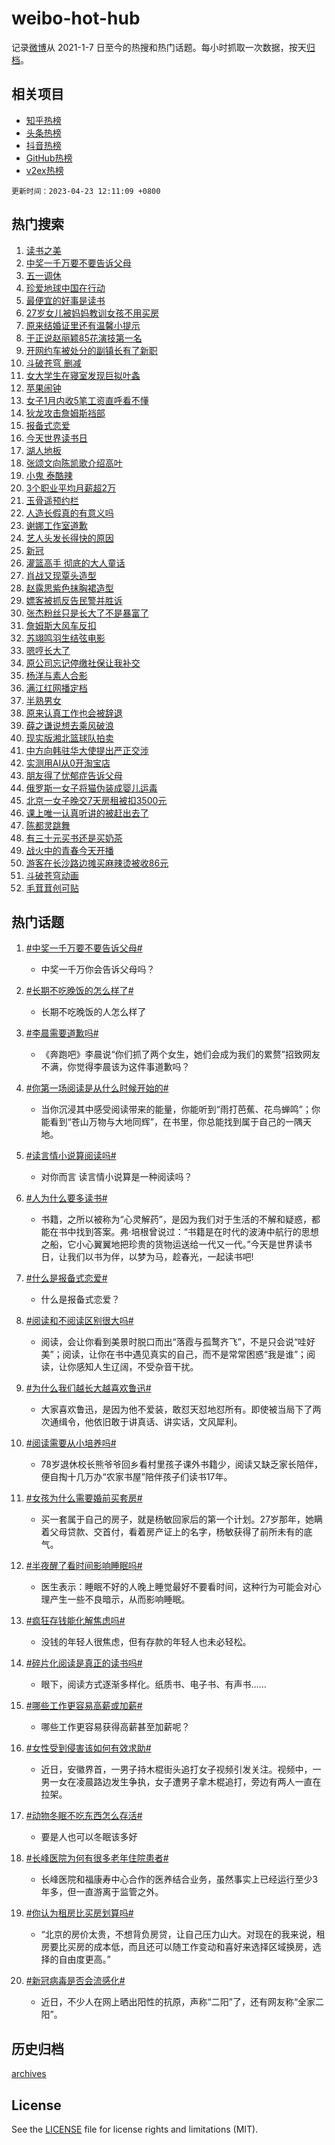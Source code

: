 # weibo-hot-hub

记录[微博](https://www.weibo.com)从 2021-1-7 日至今的热搜和热门话题。每小时抓取一次数据，按天[归档](archives)。

## 相关项目

- [知乎热榜](https://github.com/lonnyzhang423/zhihu-hot-hub)
- [头条热榜](https://github.com/lonnyzhang423/toutiao-hot-hub)
- [抖音热榜](https://github.com/lonnyzhang423/douyin-hot-hub)
- [GitHub热榜](https://github.com/lonnyzhang423/github-hot-hub)
- [v2ex热榜](https://github.com/lonnyzhang423/v2ex-hot-hub)


`更新时间：2023-04-23 12:11:09 +0800`

## 热门搜索

1. [读书之美](https://m.weibo.cn/search?containerid=100103type%3D1%26t%3D10%26q%3D%23%E8%AF%BB%E4%B9%A6%E4%B9%8B%E7%BE%8E%23&stream_entry_id=51&isnewpage=1&extparam=seat%3D1%26filter_type%3Drealtimehot%26c_type%3D51%26cate%3D10103%26dgr%3D0%26pos%3D0%26stream_entry_id%3D51%26display_time%3D1682223067%26pre_seqid%3D1682223067927027377188&luicode=10000011&lfid=106003type%253D25%2526t%253D3%2526disable_hot%253D1%2526filter_type%253Drealtimehot)
1. [中奖一千万要不要告诉父母](https://m.weibo.cn/search?containerid=100103type%3D1%26t%3D10%26q%3D%23%E4%B8%AD%E5%A5%96%E4%B8%80%E5%8D%83%E4%B8%87%E8%A6%81%E4%B8%8D%E8%A6%81%E5%91%8A%E8%AF%89%E7%88%B6%E6%AF%8D%23&stream_entry_id=31&isnewpage=1&extparam=seat%3D1%26realpos%3D1%26c_type%3D31%26flag%3D2%26cate%3D5001%26pos%3D0%26lcate%3D5001%26filter_type%3Drealtimehot%26stream_entry_id%3D31%26q%3D%2523%25E4%25B8%25AD%25E5%25A5%2596%25E4%25B8%2580%25E5%258D%2583%25E4%25B8%2587%25E8%25A6%2581%25E4%25B8%258D%25E8%25A6%2581%25E5%2591%258A%25E8%25AF%2589%25E7%2588%25B6%25E6%25AF%258D%2523%26dgr%3D0%26band_rank%3D1%26display_time%3D1682223067%26pre_seqid%3D1682223067927027377188&luicode=10000011&lfid=106003type%253D25%2526t%253D3%2526disable_hot%253D1%2526filter_type%253Drealtimehot)
1. [五一调休](https://m.weibo.cn/search?containerid=100103type%3D1%26t%3D10%26q%3D%E4%BA%94%E4%B8%80%E8%B0%83%E4%BC%91&stream_entry_id=31&isnewpage=1&extparam=seat%3D1%26realpos%3D2%26c_type%3D31%26flag%3D16%26cate%3D5001%26pos%3D1%26lcate%3D5001%26filter_type%3Drealtimehot%26stream_entry_id%3D31%26q%3D%25E4%25BA%2594%25E4%25B8%2580%25E8%25B0%2583%25E4%25BC%2591%26dgr%3D0%26band_rank%3D2%26display_time%3D1682223067%26pre_seqid%3D1682223067927027377188&luicode=10000011&lfid=106003type%253D25%2526t%253D3%2526disable_hot%253D1%2526filter_type%253Drealtimehot)
1. [珍爱地球中国在行动](https://m.weibo.cn/search?containerid=100103type%3D1%26t%3D10%26q%3D%23%E7%8F%8D%E7%88%B1%E5%9C%B0%E7%90%83%E4%B8%AD%E5%9B%BD%E5%9C%A8%E8%A1%8C%E5%8A%A8%23&stream_entry_id=31&isnewpage=1&extparam=seat%3D1%26realpos%3D3%26c_type%3D31%26flag%3D0%26cate%3D5001%26pos%3D2%26lcate%3D5001%26filter_type%3Drealtimehot%26stream_entry_id%3D31%26q%3D%2523%25E7%258F%258D%25E7%2588%25B1%25E5%259C%25B0%25E7%2590%2583%25E4%25B8%25AD%25E5%259B%25BD%25E5%259C%25A8%25E8%25A1%258C%25E5%258A%25A8%2523%26dgr%3D0%26band_rank%3D3%26display_time%3D1682223067%26pre_seqid%3D1682223067927027377188&luicode=10000011&lfid=106003type%253D25%2526t%253D3%2526disable_hot%253D1%2526filter_type%253Drealtimehot)
1. [最便宜的好事是读书](https://m.weibo.cn/search?containerid=100103type%3D1%26t%3D10%26q%3D%23%E6%9C%80%E4%BE%BF%E5%AE%9C%E7%9A%84%E5%A5%BD%E4%BA%8B%E6%98%AF%E8%AF%BB%E4%B9%A6%23&stream_entry_id=31&isnewpage=1&extparam=seat%3D1%26c_type%3D31%26cate%3D5001%26pos%3D3%26lcate%3D5001%26filter_type%3Drealtimehot%26stream_entry_id%3D31%26topic_ad%3D1%26adid%3D187216%26q%3D%2523%25E6%259C%2580%25E4%25BE%25BF%25E5%25AE%259C%25E7%259A%2584%25E5%25A5%25BD%25E4%25BA%258B%25E6%2598%25AF%25E8%25AF%25BB%25E4%25B9%25A6%2523%26dgr%3D0%26band_rank%3D4%26display_time%3D1682223067%26pre_seqid%3D1682223067927027377188&luicode=10000011&lfid=106003type%253D25%2526t%253D3%2526disable_hot%253D1%2526filter_type%253Drealtimehot)
1. [27岁女儿被妈妈教训女孩不用买房](https://m.weibo.cn/search?containerid=100103type%3D1%26t%3D10%26q%3D%2327%E5%B2%81%E5%A5%B3%E5%84%BF%E8%A2%AB%E5%A6%88%E5%A6%88%E6%95%99%E8%AE%AD%E5%A5%B3%E5%AD%A9%E4%B8%8D%E7%94%A8%E4%B9%B0%E6%88%BF%23&stream_entry_id=31&isnewpage=1&extparam=seat%3D1%26realpos%3D4%26c_type%3D31%26flag%3D1%26cate%3D5001%26pos%3D4%26lcate%3D5001%26filter_type%3Drealtimehot%26stream_entry_id%3D31%26q%3D%252327%25E5%25B2%2581%25E5%25A5%25B3%25E5%2584%25BF%25E8%25A2%25AB%25E5%25A6%2588%25E5%25A6%2588%25E6%2595%2599%25E8%25AE%25AD%25E5%25A5%25B3%25E5%25AD%25A9%25E4%25B8%258D%25E7%2594%25A8%25E4%25B9%25B0%25E6%2588%25BF%2523%26dgr%3D0%26band_rank%3D4%26display_time%3D1682223067%26pre_seqid%3D1682223067927027377188&luicode=10000011&lfid=106003type%253D25%2526t%253D3%2526disable_hot%253D1%2526filter_type%253Drealtimehot)
1. [原来结婚证里还有温馨小提示](https://m.weibo.cn/search?containerid=100103type%3D1%26t%3D10%26q%3D%23%E5%8E%9F%E6%9D%A5%E7%BB%93%E5%A9%9A%E8%AF%81%E9%87%8C%E8%BF%98%E6%9C%89%E6%B8%A9%E9%A6%A8%E5%B0%8F%E6%8F%90%E7%A4%BA%23&stream_entry_id=31&isnewpage=1&extparam=seat%3D1%26realpos%3D5%26c_type%3D31%26flag%3D0%26cate%3D5001%26pos%3D5%26lcate%3D5001%26filter_type%3Drealtimehot%26stream_entry_id%3D31%26q%3D%2523%25E5%258E%259F%25E6%259D%25A5%25E7%25BB%2593%25E5%25A9%259A%25E8%25AF%2581%25E9%2587%258C%25E8%25BF%2598%25E6%259C%2589%25E6%25B8%25A9%25E9%25A6%25A8%25E5%25B0%258F%25E6%258F%2590%25E7%25A4%25BA%2523%26dgr%3D0%26band_rank%3D5%26display_time%3D1682223067%26pre_seqid%3D1682223067927027377188&luicode=10000011&lfid=106003type%253D25%2526t%253D3%2526disable_hot%253D1%2526filter_type%253Drealtimehot)
1. [于正说赵丽颖85花演技第一名](https://m.weibo.cn/search?containerid=100103type%3D1%26t%3D10%26q%3D%23%E4%BA%8E%E6%AD%A3%E8%AF%B4%E8%B5%B5%E4%B8%BD%E9%A2%9685%E8%8A%B1%E6%BC%94%E6%8A%80%E7%AC%AC%E4%B8%80%E5%90%8D%23&stream_entry_id=31&isnewpage=1&extparam=seat%3D1%26realpos%3D6%26c_type%3D31%26flag%3D1%26cate%3D5001%26pos%3D6%26lcate%3D5001%26filter_type%3Drealtimehot%26stream_entry_id%3D31%26q%3D%2523%25E4%25BA%258E%25E6%25AD%25A3%25E8%25AF%25B4%25E8%25B5%25B5%25E4%25B8%25BD%25E9%25A2%259685%25E8%258A%25B1%25E6%25BC%2594%25E6%258A%2580%25E7%25AC%25AC%25E4%25B8%2580%25E5%2590%258D%2523%26dgr%3D0%26band_rank%3D6%26display_time%3D1682223067%26pre_seqid%3D1682223067927027377188&luicode=10000011&lfid=106003type%253D25%2526t%253D3%2526disable_hot%253D1%2526filter_type%253Drealtimehot)
1. [开网约车被处分的副镇长有了新职](https://m.weibo.cn/search?containerid=100103type%3D1%26t%3D10%26q%3D%23%E5%BC%80%E7%BD%91%E7%BA%A6%E8%BD%A6%E8%A2%AB%E5%A4%84%E5%88%86%E7%9A%84%E5%89%AF%E9%95%87%E9%95%BF%E6%9C%89%E4%BA%86%E6%96%B0%E8%81%8C%23&stream_entry_id=31&isnewpage=1&extparam=seat%3D1%26realpos%3D7%26c_type%3D31%26flag%3D0%26cate%3D5001%26pos%3D7%26lcate%3D5001%26filter_type%3Drealtimehot%26stream_entry_id%3D31%26q%3D%2523%25E5%25BC%2580%25E7%25BD%2591%25E7%25BA%25A6%25E8%25BD%25A6%25E8%25A2%25AB%25E5%25A4%2584%25E5%2588%2586%25E7%259A%2584%25E5%2589%25AF%25E9%2595%2587%25E9%2595%25BF%25E6%259C%2589%25E4%25BA%2586%25E6%2596%25B0%25E8%2581%258C%2523%26dgr%3D0%26band_rank%3D7%26display_time%3D1682223067%26pre_seqid%3D1682223067927027377188&luicode=10000011&lfid=106003type%253D25%2526t%253D3%2526disable_hot%253D1%2526filter_type%253Drealtimehot)
1. [斗破苍穹 删减](https://m.weibo.cn/search?containerid=100103type%3D1%26t%3D10%26q%3D%E6%96%97%E7%A0%B4%E8%8B%8D%E7%A9%B9+%E5%88%A0%E5%87%8F&stream_entry_id=31&isnewpage=1&extparam=seat%3D1%26realpos%3D8%26c_type%3D31%26flag%3D0%26cate%3D5001%26pos%3D8%26lcate%3D5001%26filter_type%3Drealtimehot%26stream_entry_id%3D31%26q%3D%25E6%2596%2597%25E7%25A0%25B4%25E8%258B%258D%25E7%25A9%25B9%2520%25E5%2588%25A0%25E5%2587%258F%26dgr%3D0%26band_rank%3D8%26display_time%3D1682223067%26pre_seqid%3D1682223067927027377188&luicode=10000011&lfid=106003type%253D25%2526t%253D3%2526disable_hot%253D1%2526filter_type%253Drealtimehot)
1. [女大学生在寝室发现巨拟叶螽](https://m.weibo.cn/search?containerid=100103type%3D1%26t%3D10%26q%3D%23%E5%A5%B3%E5%A4%A7%E5%AD%A6%E7%94%9F%E5%9C%A8%E5%AF%9D%E5%AE%A4%E5%8F%91%E7%8E%B0%E5%B7%A8%E6%8B%9F%E5%8F%B6%E8%9E%BD%23&stream_entry_id=31&isnewpage=1&extparam=seat%3D1%26realpos%3D9%26c_type%3D31%26flag%3D16%26cate%3D5001%26pos%3D9%26lcate%3D5001%26filter_type%3Drealtimehot%26stream_entry_id%3D31%26q%3D%2523%25E5%25A5%25B3%25E5%25A4%25A7%25E5%25AD%25A6%25E7%2594%259F%25E5%259C%25A8%25E5%25AF%259D%25E5%25AE%25A4%25E5%258F%2591%25E7%258E%25B0%25E5%25B7%25A8%25E6%258B%259F%25E5%258F%25B6%25E8%259E%25BD%2523%26dgr%3D0%26band_rank%3D9%26display_time%3D1682223067%26pre_seqid%3D1682223067927027377188&luicode=10000011&lfid=106003type%253D25%2526t%253D3%2526disable_hot%253D1%2526filter_type%253Drealtimehot)
1. [苹果闹钟](https://m.weibo.cn/search?containerid=100103type%3D1%26t%3D10%26q%3D%E8%8B%B9%E6%9E%9C%E9%97%B9%E9%92%9F&stream_entry_id=31&isnewpage=1&extparam=seat%3D1%26realpos%3D10%26c_type%3D31%26flag%3D1%26cate%3D5001%26pos%3D10%26lcate%3D5001%26filter_type%3Drealtimehot%26stream_entry_id%3D31%26q%3D%25E8%258B%25B9%25E6%259E%259C%25E9%2597%25B9%25E9%2592%259F%26dgr%3D0%26band_rank%3D10%26display_time%3D1682223067%26pre_seqid%3D1682223067927027377188&luicode=10000011&lfid=106003type%253D25%2526t%253D3%2526disable_hot%253D1%2526filter_type%253Drealtimehot)
1. [女子1月内收5笔工资直呼看不懂](https://m.weibo.cn/search?containerid=100103type%3D1%26t%3D10%26q%3D%23%E5%A5%B3%E5%AD%901%E6%9C%88%E5%86%85%E6%94%B65%E7%AC%94%E5%B7%A5%E8%B5%84%E7%9B%B4%E5%91%BC%E7%9C%8B%E4%B8%8D%E6%87%82%23&stream_entry_id=31&isnewpage=1&extparam=seat%3D1%26realpos%3D11%26c_type%3D31%26flag%3D1%26cate%3D5001%26pos%3D11%26lcate%3D5001%26filter_type%3Drealtimehot%26stream_entry_id%3D31%26q%3D%2523%25E5%25A5%25B3%25E5%25AD%25901%25E6%259C%2588%25E5%2586%2585%25E6%2594%25B65%25E7%25AC%2594%25E5%25B7%25A5%25E8%25B5%2584%25E7%259B%25B4%25E5%2591%25BC%25E7%259C%258B%25E4%25B8%258D%25E6%2587%2582%2523%26dgr%3D0%26band_rank%3D11%26display_time%3D1682223067%26pre_seqid%3D1682223067927027377188&luicode=10000011&lfid=106003type%253D25%2526t%253D3%2526disable_hot%253D1%2526filter_type%253Drealtimehot)
1. [狄龙攻击詹姆斯裆部](https://m.weibo.cn/search?containerid=100103type%3D1%26t%3D10%26q%3D%23%E7%8B%84%E9%BE%99%E6%94%BB%E5%87%BB%E8%A9%B9%E5%A7%86%E6%96%AF%E8%A3%86%E9%83%A8%23&stream_entry_id=31&isnewpage=1&extparam=seat%3D1%26realpos%3D12%26c_type%3D31%26flag%3D1%26cate%3D5001%26pos%3D12%26lcate%3D5001%26filter_type%3Drealtimehot%26stream_entry_id%3D31%26q%3D%2523%25E7%258B%2584%25E9%25BE%2599%25E6%2594%25BB%25E5%2587%25BB%25E8%25A9%25B9%25E5%25A7%2586%25E6%2596%25AF%25E8%25A3%2586%25E9%2583%25A8%2523%26dgr%3D0%26band_rank%3D12%26display_time%3D1682223067%26pre_seqid%3D1682223067927027377188&luicode=10000011&lfid=106003type%253D25%2526t%253D3%2526disable_hot%253D1%2526filter_type%253Drealtimehot)
1. [报备式恋爱](https://m.weibo.cn/search?containerid=100103type%3D1%26t%3D10%26q%3D%E6%8A%A5%E5%A4%87%E5%BC%8F%E6%81%8B%E7%88%B1&stream_entry_id=31&isnewpage=1&extparam=seat%3D1%26realpos%3D13%26c_type%3D31%26flag%3D1%26cate%3D5001%26pos%3D13%26lcate%3D5001%26filter_type%3Drealtimehot%26stream_entry_id%3D31%26q%3D%25E6%258A%25A5%25E5%25A4%2587%25E5%25BC%258F%25E6%2581%258B%25E7%2588%25B1%26dgr%3D0%26band_rank%3D13%26display_time%3D1682223067%26pre_seqid%3D1682223067927027377188&luicode=10000011&lfid=106003type%253D25%2526t%253D3%2526disable_hot%253D1%2526filter_type%253Drealtimehot)
1. [今天世界读书日](https://m.weibo.cn/search?containerid=100103type%3D1%26t%3D10%26q%3D%23%E4%BB%8A%E5%A4%A9%E4%B8%96%E7%95%8C%E8%AF%BB%E4%B9%A6%E6%97%A5%23&stream_entry_id=31&isnewpage=1&extparam=seat%3D1%26realpos%3D14%26c_type%3D31%26flag%3D1%26cate%3D5001%26pos%3D14%26lcate%3D5001%26filter_type%3Drealtimehot%26stream_entry_id%3D31%26q%3D%2523%25E4%25BB%258A%25E5%25A4%25A9%25E4%25B8%2596%25E7%2595%258C%25E8%25AF%25BB%25E4%25B9%25A6%25E6%2597%25A5%2523%26dgr%3D0%26band_rank%3D14%26display_time%3D1682223067%26pre_seqid%3D1682223067927027377188&luicode=10000011&lfid=106003type%253D25%2526t%253D3%2526disable_hot%253D1%2526filter_type%253Drealtimehot)
1. [湖人地板](https://m.weibo.cn/search?containerid=100103type%3D1%26t%3D10%26q%3D%E6%B9%96%E4%BA%BA%E5%9C%B0%E6%9D%BF&stream_entry_id=31&isnewpage=1&extparam=seat%3D1%26realpos%3D15%26c_type%3D31%26flag%3D0%26cate%3D5001%26pos%3D15%26lcate%3D5001%26filter_type%3Drealtimehot%26stream_entry_id%3D31%26q%3D%25E6%25B9%2596%25E4%25BA%25BA%25E5%259C%25B0%25E6%259D%25BF%26dgr%3D0%26band_rank%3D15%26display_time%3D1682223067%26pre_seqid%3D1682223067927027377188&luicode=10000011&lfid=106003type%253D25%2526t%253D3%2526disable_hot%253D1%2526filter_type%253Drealtimehot)
1. [张颂文向陈凯歌介绍高叶](https://m.weibo.cn/search?containerid=100103type%3D1%26t%3D10%26q%3D%23%E5%BC%A0%E9%A2%82%E6%96%87%E5%90%91%E9%99%88%E5%87%AF%E6%AD%8C%E4%BB%8B%E7%BB%8D%E9%AB%98%E5%8F%B6%23&stream_entry_id=31&isnewpage=1&extparam=seat%3D1%26realpos%3D16%26c_type%3D31%26flag%3D0%26cate%3D5001%26pos%3D16%26lcate%3D5001%26filter_type%3Drealtimehot%26stream_entry_id%3D31%26q%3D%2523%25E5%25BC%25A0%25E9%25A2%2582%25E6%2596%2587%25E5%2590%2591%25E9%2599%2588%25E5%2587%25AF%25E6%25AD%258C%25E4%25BB%258B%25E7%25BB%258D%25E9%25AB%2598%25E5%258F%25B6%2523%26dgr%3D0%26band_rank%3D16%26display_time%3D1682223067%26pre_seqid%3D1682223067927027377188&luicode=10000011&lfid=106003type%253D25%2526t%253D3%2526disable_hot%253D1%2526filter_type%253Drealtimehot)
1. [小鬼 泰酷辣](https://m.weibo.cn/search?containerid=100103type%3D1%26t%3D10%26q%3D%E5%B0%8F%E9%AC%BC+%E6%B3%B0%E9%85%B7%E8%BE%A3&stream_entry_id=31&isnewpage=1&extparam=seat%3D1%26realpos%3D17%26c_type%3D31%26flag%3D0%26cate%3D5001%26pos%3D17%26lcate%3D5001%26filter_type%3Drealtimehot%26stream_entry_id%3D31%26q%3D%25E5%25B0%258F%25E9%25AC%25BC%2520%25E6%25B3%25B0%25E9%2585%25B7%25E8%25BE%25A3%26dgr%3D0%26band_rank%3D17%26display_time%3D1682223067%26pre_seqid%3D1682223067927027377188&luicode=10000011&lfid=106003type%253D25%2526t%253D3%2526disable_hot%253D1%2526filter_type%253Drealtimehot)
1. [3个职业平均月薪超2万](https://m.weibo.cn/search?containerid=100103type%3D1%26t%3D10%26q%3D%233%E4%B8%AA%E8%81%8C%E4%B8%9A%E5%B9%B3%E5%9D%87%E6%9C%88%E8%96%AA%E8%B6%852%E4%B8%87%23&stream_entry_id=31&isnewpage=1&extparam=seat%3D1%26realpos%3D18%26c_type%3D31%26flag%3D0%26cate%3D5001%26pos%3D18%26lcate%3D5001%26filter_type%3Drealtimehot%26stream_entry_id%3D31%26q%3D%25233%25E4%25B8%25AA%25E8%2581%258C%25E4%25B8%259A%25E5%25B9%25B3%25E5%259D%2587%25E6%259C%2588%25E8%2596%25AA%25E8%25B6%25852%25E4%25B8%2587%2523%26dgr%3D0%26band_rank%3D18%26display_time%3D1682223067%26pre_seqid%3D1682223067927027377188&luicode=10000011&lfid=106003type%253D25%2526t%253D3%2526disable_hot%253D1%2526filter_type%253Drealtimehot)
1. [玉骨遥预约栏](https://m.weibo.cn/search?containerid=100103type%3D1%26t%3D10%26q%3D%23%E7%8E%89%E9%AA%A8%E9%81%A5%E9%A2%84%E7%BA%A6%E6%A0%8F%23&stream_entry_id=31&isnewpage=1&extparam=seat%3D1%26realpos%3D19%26c_type%3D31%26flag%3D0%26cate%3D5001%26pos%3D19%26lcate%3D5001%26filter_type%3Drealtimehot%26stream_entry_id%3D31%26q%3D%2523%25E7%258E%2589%25E9%25AA%25A8%25E9%2581%25A5%25E9%25A2%2584%25E7%25BA%25A6%25E6%25A0%258F%2523%26dgr%3D0%26band_rank%3D19%26display_time%3D1682223067%26pre_seqid%3D1682223067927027377188&luicode=10000011&lfid=106003type%253D25%2526t%253D3%2526disable_hot%253D1%2526filter_type%253Drealtimehot)
1. [人造长假真的有意义吗](https://m.weibo.cn/search?containerid=100103type%3D1%26t%3D10%26q%3D%23%E4%BA%BA%E9%80%A0%E9%95%BF%E5%81%87%E7%9C%9F%E7%9A%84%E6%9C%89%E6%84%8F%E4%B9%89%E5%90%97%23&stream_entry_id=31&isnewpage=1&extparam=seat%3D1%26realpos%3D20%26c_type%3D31%26flag%3D0%26cate%3D5001%26pos%3D20%26lcate%3D5001%26filter_type%3Drealtimehot%26stream_entry_id%3D31%26q%3D%2523%25E4%25BA%25BA%25E9%2580%25A0%25E9%2595%25BF%25E5%2581%2587%25E7%259C%259F%25E7%259A%2584%25E6%259C%2589%25E6%2584%258F%25E4%25B9%2589%25E5%2590%2597%2523%26dgr%3D0%26band_rank%3D20%26display_time%3D1682223067%26pre_seqid%3D1682223067927027377188&luicode=10000011&lfid=106003type%253D25%2526t%253D3%2526disable_hot%253D1%2526filter_type%253Drealtimehot)
1. [谢娜工作室道歉](https://m.weibo.cn/search?containerid=100103type%3D1%26t%3D10%26q%3D%23%E8%B0%A2%E5%A8%9C%E5%B7%A5%E4%BD%9C%E5%AE%A4%E9%81%93%E6%AD%89%23&stream_entry_id=31&isnewpage=1&extparam=seat%3D1%26realpos%3D21%26c_type%3D31%26flag%3D2%26cate%3D5001%26pos%3D21%26lcate%3D5001%26filter_type%3Drealtimehot%26stream_entry_id%3D31%26q%3D%2523%25E8%25B0%25A2%25E5%25A8%259C%25E5%25B7%25A5%25E4%25BD%259C%25E5%25AE%25A4%25E9%2581%2593%25E6%25AD%2589%2523%26dgr%3D0%26band_rank%3D21%26display_time%3D1682223067%26pre_seqid%3D1682223067927027377188&luicode=10000011&lfid=106003type%253D25%2526t%253D3%2526disable_hot%253D1%2526filter_type%253Drealtimehot)
1. [艺人头发长得快的原因](https://m.weibo.cn/search?containerid=100103type%3D1%26t%3D10%26q%3D%23%E8%89%BA%E4%BA%BA%E5%A4%B4%E5%8F%91%E9%95%BF%E5%BE%97%E5%BF%AB%E7%9A%84%E5%8E%9F%E5%9B%A0%23&stream_entry_id=31&isnewpage=1&extparam=seat%3D1%26realpos%3D22%26c_type%3D31%26flag%3D0%26cate%3D5001%26pos%3D22%26lcate%3D5001%26filter_type%3Drealtimehot%26stream_entry_id%3D31%26q%3D%2523%25E8%2589%25BA%25E4%25BA%25BA%25E5%25A4%25B4%25E5%258F%2591%25E9%2595%25BF%25E5%25BE%2597%25E5%25BF%25AB%25E7%259A%2584%25E5%258E%259F%25E5%259B%25A0%2523%26dgr%3D0%26band_rank%3D22%26display_time%3D1682223067%26pre_seqid%3D1682223067927027377188&luicode=10000011&lfid=106003type%253D25%2526t%253D3%2526disable_hot%253D1%2526filter_type%253Drealtimehot)
1. [新冠](https://m.weibo.cn/search?containerid=100103type%3D1%26t%3D10%26q%3D%E6%96%B0%E5%86%A0&stream_entry_id=31&isnewpage=1&extparam=seat%3D1%26realpos%3D23%26c_type%3D31%26flag%3D0%26cate%3D5001%26pos%3D23%26lcate%3D5001%26filter_type%3Drealtimehot%26stream_entry_id%3D31%26q%3D%25E6%2596%25B0%25E5%2586%25A0%26dgr%3D0%26band_rank%3D23%26display_time%3D1682223067%26pre_seqid%3D1682223067927027377188&luicode=10000011&lfid=106003type%253D25%2526t%253D3%2526disable_hot%253D1%2526filter_type%253Drealtimehot)
1. [灌篮高手 彻底的大人童话](https://m.weibo.cn/search?containerid=100103type%3D1%26t%3D10%26q%3D%E7%81%8C%E7%AF%AE%E9%AB%98%E6%89%8B+%E5%BD%BB%E5%BA%95%E7%9A%84%E5%A4%A7%E4%BA%BA%E7%AB%A5%E8%AF%9D&stream_entry_id=31&isnewpage=1&extparam=seat%3D1%26realpos%3D24%26c_type%3D31%26flag%3D0%26cate%3D5001%26pos%3D24%26lcate%3D5001%26filter_type%3Drealtimehot%26stream_entry_id%3D31%26q%3D%25E7%2581%258C%25E7%25AF%25AE%25E9%25AB%2598%25E6%2589%258B%2520%25E5%25BD%25BB%25E5%25BA%2595%25E7%259A%2584%25E5%25A4%25A7%25E4%25BA%25BA%25E7%25AB%25A5%25E8%25AF%259D%26dgr%3D0%26band_rank%3D24%26display_time%3D1682223067%26pre_seqid%3D1682223067927027377188&luicode=10000011&lfid=106003type%253D25%2526t%253D3%2526disable_hot%253D1%2526filter_type%253Drealtimehot)
1. [肖战又现覃头造型](https://m.weibo.cn/search?containerid=100103type%3D1%26t%3D10%26q%3D%23%E8%82%96%E6%88%98%E5%8F%88%E7%8E%B0%E8%A6%83%E5%A4%B4%E9%80%A0%E5%9E%8B%23&stream_entry_id=31&isnewpage=1&extparam=seat%3D1%26realpos%3D25%26c_type%3D31%26flag%3D0%26cate%3D5001%26pos%3D25%26lcate%3D5001%26filter_type%3Drealtimehot%26stream_entry_id%3D31%26q%3D%2523%25E8%2582%2596%25E6%2588%2598%25E5%258F%2588%25E7%258E%25B0%25E8%25A6%2583%25E5%25A4%25B4%25E9%2580%25A0%25E5%259E%258B%2523%26dgr%3D0%26band_rank%3D25%26display_time%3D1682223067%26pre_seqid%3D1682223067927027377188&luicode=10000011&lfid=106003type%253D25%2526t%253D3%2526disable_hot%253D1%2526filter_type%253Drealtimehot)
1. [赵露思紫色抹胸裙造型](https://m.weibo.cn/search?containerid=100103type%3D1%26t%3D10%26q%3D%23%E8%B5%B5%E9%9C%B2%E6%80%9D%E7%B4%AB%E8%89%B2%E6%8A%B9%E8%83%B8%E8%A3%99%E9%80%A0%E5%9E%8B%23&stream_entry_id=31&isnewpage=1&extparam=seat%3D1%26realpos%3D26%26c_type%3D31%26flag%3D1%26cate%3D5001%26pos%3D26%26lcate%3D5001%26filter_type%3Drealtimehot%26stream_entry_id%3D31%26q%3D%2523%25E8%25B5%25B5%25E9%259C%25B2%25E6%2580%259D%25E7%25B4%25AB%25E8%2589%25B2%25E6%258A%25B9%25E8%2583%25B8%25E8%25A3%2599%25E9%2580%25A0%25E5%259E%258B%2523%26dgr%3D0%26band_rank%3D26%26display_time%3D1682223067%26pre_seqid%3D1682223067927027377188&luicode=10000011&lfid=106003type%253D25%2526t%253D3%2526disable_hot%253D1%2526filter_type%253Drealtimehot)
1. [嫖客被抓反告民警并胜诉](https://m.weibo.cn/search?containerid=100103type%3D1%26t%3D10%26q%3D%23%E5%AB%96%E5%AE%A2%E8%A2%AB%E6%8A%93%E5%8F%8D%E5%91%8A%E6%B0%91%E8%AD%A6%E5%B9%B6%E8%83%9C%E8%AF%89%23&stream_entry_id=31&isnewpage=1&extparam=seat%3D1%26realpos%3D27%26c_type%3D31%26flag%3D0%26cate%3D5001%26pos%3D27%26lcate%3D5001%26filter_type%3Drealtimehot%26stream_entry_id%3D31%26q%3D%2523%25E5%25AB%2596%25E5%25AE%25A2%25E8%25A2%25AB%25E6%258A%2593%25E5%258F%258D%25E5%2591%258A%25E6%25B0%2591%25E8%25AD%25A6%25E5%25B9%25B6%25E8%2583%259C%25E8%25AF%2589%2523%26dgr%3D0%26band_rank%3D27%26display_time%3D1682223067%26pre_seqid%3D1682223067927027377188&luicode=10000011&lfid=106003type%253D25%2526t%253D3%2526disable_hot%253D1%2526filter_type%253Drealtimehot)
1. [张杰粉丝只是长大了不是暴富了](https://m.weibo.cn/search?containerid=100103type%3D1%26t%3D10%26q%3D%23%E5%BC%A0%E6%9D%B0%E7%B2%89%E4%B8%9D%E5%8F%AA%E6%98%AF%E9%95%BF%E5%A4%A7%E4%BA%86%E4%B8%8D%E6%98%AF%E6%9A%B4%E5%AF%8C%E4%BA%86%23&stream_entry_id=31&isnewpage=1&extparam=seat%3D1%26realpos%3D28%26c_type%3D31%26flag%3D0%26cate%3D5001%26pos%3D28%26lcate%3D5001%26filter_type%3Drealtimehot%26stream_entry_id%3D31%26q%3D%2523%25E5%25BC%25A0%25E6%259D%25B0%25E7%25B2%2589%25E4%25B8%259D%25E5%258F%25AA%25E6%2598%25AF%25E9%2595%25BF%25E5%25A4%25A7%25E4%25BA%2586%25E4%25B8%258D%25E6%2598%25AF%25E6%259A%25B4%25E5%25AF%258C%25E4%25BA%2586%2523%26dgr%3D0%26band_rank%3D28%26display_time%3D1682223067%26pre_seqid%3D1682223067927027377188&luicode=10000011&lfid=106003type%253D25%2526t%253D3%2526disable_hot%253D1%2526filter_type%253Drealtimehot)
1. [詹姆斯大风车反扣](https://m.weibo.cn/search?containerid=100103type%3D1%26t%3D10%26q%3D%23%E8%A9%B9%E5%A7%86%E6%96%AF%E5%A4%A7%E9%A3%8E%E8%BD%A6%E5%8F%8D%E6%89%A3%23&stream_entry_id=31&isnewpage=1&extparam=seat%3D1%26realpos%3D29%26c_type%3D31%26flag%3D1%26cate%3D5001%26pos%3D29%26lcate%3D5001%26filter_type%3Drealtimehot%26stream_entry_id%3D31%26q%3D%2523%25E8%25A9%25B9%25E5%25A7%2586%25E6%2596%25AF%25E5%25A4%25A7%25E9%25A3%258E%25E8%25BD%25A6%25E5%258F%258D%25E6%2589%25A3%2523%26dgr%3D0%26band_rank%3D29%26display_time%3D1682223067%26pre_seqid%3D1682223067927027377188&luicode=10000011&lfid=106003type%253D25%2526t%253D3%2526disable_hot%253D1%2526filter_type%253Drealtimehot)
1. [苏翊鸣羽生结弦电影](https://m.weibo.cn/search?containerid=100103type%3D1%26t%3D10%26q%3D%23%E8%8B%8F%E7%BF%8A%E9%B8%A3%E7%BE%BD%E7%94%9F%E7%BB%93%E5%BC%A6%E7%94%B5%E5%BD%B1%23&stream_entry_id=31&isnewpage=1&extparam=seat%3D1%26realpos%3D30%26c_type%3D31%26flag%3D1%26cate%3D5001%26pos%3D30%26lcate%3D5001%26filter_type%3Drealtimehot%26stream_entry_id%3D31%26q%3D%2523%25E8%258B%258F%25E7%25BF%258A%25E9%25B8%25A3%25E7%25BE%25BD%25E7%2594%259F%25E7%25BB%2593%25E5%25BC%25A6%25E7%2594%25B5%25E5%25BD%25B1%2523%26dgr%3D0%26band_rank%3D30%26display_time%3D1682223067%26pre_seqid%3D1682223067927027377188&luicode=10000011&lfid=106003type%253D25%2526t%253D3%2526disable_hot%253D1%2526filter_type%253Drealtimehot)
1. [嗯哼长大了](https://m.weibo.cn/search?containerid=100103type%3D1%26t%3D10%26q%3D%E5%97%AF%E5%93%BC%E9%95%BF%E5%A4%A7%E4%BA%86&stream_entry_id=31&isnewpage=1&extparam=seat%3D1%26realpos%3D31%26c_type%3D31%26flag%3D0%26cate%3D5001%26pos%3D31%26lcate%3D5001%26filter_type%3Drealtimehot%26stream_entry_id%3D31%26q%3D%25E5%2597%25AF%25E5%2593%25BC%25E9%2595%25BF%25E5%25A4%25A7%25E4%25BA%2586%26dgr%3D0%26band_rank%3D31%26display_time%3D1682223067%26pre_seqid%3D1682223067927027377188&luicode=10000011&lfid=106003type%253D25%2526t%253D3%2526disable_hot%253D1%2526filter_type%253Drealtimehot)
1. [原公司忘记停缴社保让我补交](https://m.weibo.cn/search?containerid=100103type%3D1%26t%3D10%26q%3D%23%E5%8E%9F%E5%85%AC%E5%8F%B8%E5%BF%98%E8%AE%B0%E5%81%9C%E7%BC%B4%E7%A4%BE%E4%BF%9D%E8%AE%A9%E6%88%91%E8%A1%A5%E4%BA%A4%23&stream_entry_id=31&isnewpage=1&extparam=seat%3D1%26realpos%3D32%26c_type%3D31%26flag%3D1%26cate%3D5001%26pos%3D32%26lcate%3D5001%26filter_type%3Drealtimehot%26stream_entry_id%3D31%26q%3D%2523%25E5%258E%259F%25E5%2585%25AC%25E5%258F%25B8%25E5%25BF%2598%25E8%25AE%25B0%25E5%2581%259C%25E7%25BC%25B4%25E7%25A4%25BE%25E4%25BF%259D%25E8%25AE%25A9%25E6%2588%2591%25E8%25A1%25A5%25E4%25BA%25A4%2523%26dgr%3D0%26band_rank%3D32%26display_time%3D1682223067%26pre_seqid%3D1682223067927027377188&luicode=10000011&lfid=106003type%253D25%2526t%253D3%2526disable_hot%253D1%2526filter_type%253Drealtimehot)
1. [杨洋与素人合影](https://m.weibo.cn/search?containerid=100103type%3D1%26t%3D10%26q%3D%23%E6%9D%A8%E6%B4%8B%E4%B8%8E%E7%B4%A0%E4%BA%BA%E5%90%88%E5%BD%B1%23&stream_entry_id=31&isnewpage=1&extparam=seat%3D1%26realpos%3D33%26c_type%3D31%26flag%3D1%26cate%3D5001%26pos%3D33%26lcate%3D5001%26filter_type%3Drealtimehot%26stream_entry_id%3D31%26q%3D%2523%25E6%259D%25A8%25E6%25B4%258B%25E4%25B8%258E%25E7%25B4%25A0%25E4%25BA%25BA%25E5%2590%2588%25E5%25BD%25B1%2523%26dgr%3D0%26band_rank%3D33%26display_time%3D1682223067%26pre_seqid%3D1682223067927027377188&luicode=10000011&lfid=106003type%253D25%2526t%253D3%2526disable_hot%253D1%2526filter_type%253Drealtimehot)
1. [满江红网播定档](https://m.weibo.cn/search?containerid=100103type%3D1%26t%3D10%26q%3D%23%E6%BB%A1%E6%B1%9F%E7%BA%A2%E7%BD%91%E6%92%AD%E5%AE%9A%E6%A1%A3%23&stream_entry_id=31&isnewpage=1&extparam=seat%3D1%26realpos%3D34%26c_type%3D31%26flag%3D1%26cate%3D5001%26pos%3D34%26lcate%3D5001%26filter_type%3Drealtimehot%26stream_entry_id%3D31%26q%3D%2523%25E6%25BB%25A1%25E6%25B1%259F%25E7%25BA%25A2%25E7%25BD%2591%25E6%2592%25AD%25E5%25AE%259A%25E6%25A1%25A3%2523%26dgr%3D0%26band_rank%3D34%26display_time%3D1682223067%26pre_seqid%3D1682223067927027377188&luicode=10000011&lfid=106003type%253D25%2526t%253D3%2526disable_hot%253D1%2526filter_type%253Drealtimehot)
1. [半熟男女](https://m.weibo.cn/search?containerid=100103type%3D1%26t%3D10%26q%3D%23%E5%8D%8A%E7%86%9F%E7%94%B7%E5%A5%B3%23&stream_entry_id=31&isnewpage=1&extparam=seat%3D1%26realpos%3D35%26c_type%3D31%26flag%3D1%26cate%3D5001%26pos%3D35%26lcate%3D5001%26filter_type%3Drealtimehot%26stream_entry_id%3D31%26q%3D%2523%25E5%258D%258A%25E7%2586%259F%25E7%2594%25B7%25E5%25A5%25B3%2523%26dgr%3D0%26band_rank%3D35%26display_time%3D1682223067%26pre_seqid%3D1682223067927027377188&luicode=10000011&lfid=106003type%253D25%2526t%253D3%2526disable_hot%253D1%2526filter_type%253Drealtimehot)
1. [原来认真工作也会被辞退](https://m.weibo.cn/search?containerid=100103type%3D1%26t%3D10%26q%3D%23%E5%8E%9F%E6%9D%A5%E8%AE%A4%E7%9C%9F%E5%B7%A5%E4%BD%9C%E4%B9%9F%E4%BC%9A%E8%A2%AB%E8%BE%9E%E9%80%80%23&stream_entry_id=31&isnewpage=1&extparam=seat%3D1%26realpos%3D36%26c_type%3D31%26flag%3D0%26cate%3D5001%26pos%3D36%26lcate%3D5001%26filter_type%3Drealtimehot%26stream_entry_id%3D31%26q%3D%2523%25E5%258E%259F%25E6%259D%25A5%25E8%25AE%25A4%25E7%259C%259F%25E5%25B7%25A5%25E4%25BD%259C%25E4%25B9%259F%25E4%25BC%259A%25E8%25A2%25AB%25E8%25BE%259E%25E9%2580%2580%2523%26dgr%3D0%26band_rank%3D36%26display_time%3D1682223067%26pre_seqid%3D1682223067927027377188&luicode=10000011&lfid=106003type%253D25%2526t%253D3%2526disable_hot%253D1%2526filter_type%253Drealtimehot)
1. [薛之谦说想去乘风破浪](https://m.weibo.cn/search?containerid=100103type%3D1%26t%3D10%26q%3D%23%E8%96%9B%E4%B9%8B%E8%B0%A6%E8%AF%B4%E6%83%B3%E5%8E%BB%E4%B9%98%E9%A3%8E%E7%A0%B4%E6%B5%AA%23&stream_entry_id=31&isnewpage=1&extparam=seat%3D1%26realpos%3D37%26c_type%3D31%26flag%3D1%26cate%3D5001%26pos%3D37%26lcate%3D5001%26filter_type%3Drealtimehot%26stream_entry_id%3D31%26q%3D%2523%25E8%2596%259B%25E4%25B9%258B%25E8%25B0%25A6%25E8%25AF%25B4%25E6%2583%25B3%25E5%258E%25BB%25E4%25B9%2598%25E9%25A3%258E%25E7%25A0%25B4%25E6%25B5%25AA%2523%26dgr%3D0%26band_rank%3D37%26display_time%3D1682223067%26pre_seqid%3D1682223067927027377188&luicode=10000011&lfid=106003type%253D25%2526t%253D3%2526disable_hot%253D1%2526filter_type%253Drealtimehot)
1. [现实版湘北篮球队拍卖](https://m.weibo.cn/search?containerid=100103type%3D1%26t%3D10%26q%3D%23%E7%8E%B0%E5%AE%9E%E7%89%88%E6%B9%98%E5%8C%97%E7%AF%AE%E7%90%83%E9%98%9F%E6%8B%8D%E5%8D%96%23&stream_entry_id=31&isnewpage=1&extparam=seat%3D1%26realpos%3D38%26c_type%3D31%26flag%3D1%26cate%3D5001%26pos%3D38%26lcate%3D5001%26filter_type%3Drealtimehot%26stream_entry_id%3D31%26q%3D%2523%25E7%258E%25B0%25E5%25AE%259E%25E7%2589%2588%25E6%25B9%2598%25E5%258C%2597%25E7%25AF%25AE%25E7%2590%2583%25E9%2598%259F%25E6%258B%258D%25E5%258D%2596%2523%26dgr%3D0%26band_rank%3D38%26display_time%3D1682223067%26pre_seqid%3D1682223067927027377188&luicode=10000011&lfid=106003type%253D25%2526t%253D3%2526disable_hot%253D1%2526filter_type%253Drealtimehot)
1. [中方向韩驻华大使提出严正交涉](https://m.weibo.cn/search?containerid=100103type%3D1%26t%3D10%26q%3D%23%E4%B8%AD%E6%96%B9%E5%90%91%E9%9F%A9%E9%A9%BB%E5%8D%8E%E5%A4%A7%E4%BD%BF%E6%8F%90%E5%87%BA%E4%B8%A5%E6%AD%A3%E4%BA%A4%E6%B6%89%23&stream_entry_id=31&isnewpage=1&extparam=seat%3D1%26realpos%3D39%26c_type%3D31%26flag%3D0%26cate%3D5001%26pos%3D39%26lcate%3D5001%26filter_type%3Drealtimehot%26stream_entry_id%3D31%26q%3D%2523%25E4%25B8%25AD%25E6%2596%25B9%25E5%2590%2591%25E9%259F%25A9%25E9%25A9%25BB%25E5%258D%258E%25E5%25A4%25A7%25E4%25BD%25BF%25E6%258F%2590%25E5%2587%25BA%25E4%25B8%25A5%25E6%25AD%25A3%25E4%25BA%25A4%25E6%25B6%2589%2523%26dgr%3D0%26band_rank%3D39%26display_time%3D1682223067%26pre_seqid%3D1682223067927027377188&luicode=10000011&lfid=106003type%253D25%2526t%253D3%2526disable_hot%253D1%2526filter_type%253Drealtimehot)
1. [实测用AI从0开淘宝店](https://m.weibo.cn/search?containerid=100103type%3D1%26t%3D10%26q%3D%23%E5%AE%9E%E6%B5%8B%E7%94%A8AI%E4%BB%8E0%E5%BC%80%E6%B7%98%E5%AE%9D%E5%BA%97%23&stream_entry_id=31&isnewpage=1&extparam=seat%3D1%26realpos%3D40%26c_type%3D31%26flag%3D0%26cate%3D5001%26pos%3D40%26lcate%3D5001%26filter_type%3Drealtimehot%26stream_entry_id%3D31%26adid%3D187268%26q%3D%2523%25E5%25AE%259E%25E6%25B5%258B%25E7%2594%25A8AI%25E4%25BB%258E0%25E5%25BC%2580%25E6%25B7%2598%25E5%25AE%259D%25E5%25BA%2597%2523%26dgr%3D0%26band_rank%3D40%26display_time%3D1682223067%26pre_seqid%3D1682223067927027377188&luicode=10000011&lfid=106003type%253D25%2526t%253D3%2526disable_hot%253D1%2526filter_type%253Drealtimehot)
1. [朋友得了忧郁症告诉父母](https://m.weibo.cn/search?containerid=100103type%3D1%26t%3D10%26q%3D%E6%9C%8B%E5%8F%8B%E5%BE%97%E4%BA%86%E5%BF%A7%E9%83%81%E7%97%87%E5%91%8A%E8%AF%89%E7%88%B6%E6%AF%8D&stream_entry_id=31&isnewpage=1&extparam=seat%3D1%26realpos%3D41%26c_type%3D31%26flag%3D0%26cate%3D5001%26pos%3D41%26lcate%3D5001%26filter_type%3Drealtimehot%26stream_entry_id%3D31%26q%3D%25E6%259C%258B%25E5%258F%258B%25E5%25BE%2597%25E4%25BA%2586%25E5%25BF%25A7%25E9%2583%2581%25E7%2597%2587%25E5%2591%258A%25E8%25AF%2589%25E7%2588%25B6%25E6%25AF%258D%26dgr%3D0%26band_rank%3D41%26display_time%3D1682223067%26pre_seqid%3D1682223067927027377188&luicode=10000011&lfid=106003type%253D25%2526t%253D3%2526disable_hot%253D1%2526filter_type%253Drealtimehot)
1. [俄罗斯一女子将猫伪装成婴儿运毒](https://m.weibo.cn/search?containerid=100103type%3D1%26t%3D10%26q%3D%23%E4%BF%84%E7%BD%97%E6%96%AF%E4%B8%80%E5%A5%B3%E5%AD%90%E5%B0%86%E7%8C%AB%E4%BC%AA%E8%A3%85%E6%88%90%E5%A9%B4%E5%84%BF%E8%BF%90%E6%AF%92%23&stream_entry_id=31&isnewpage=1&extparam=seat%3D1%26realpos%3D42%26c_type%3D31%26flag%3D0%26cate%3D5001%26pos%3D42%26lcate%3D5001%26filter_type%3Drealtimehot%26stream_entry_id%3D31%26q%3D%2523%25E4%25BF%2584%25E7%25BD%2597%25E6%2596%25AF%25E4%25B8%2580%25E5%25A5%25B3%25E5%25AD%2590%25E5%25B0%2586%25E7%258C%25AB%25E4%25BC%25AA%25E8%25A3%2585%25E6%2588%2590%25E5%25A9%25B4%25E5%2584%25BF%25E8%25BF%2590%25E6%25AF%2592%2523%26dgr%3D0%26band_rank%3D42%26display_time%3D1682223067%26pre_seqid%3D1682223067927027377188&luicode=10000011&lfid=106003type%253D25%2526t%253D3%2526disable_hot%253D1%2526filter_type%253Drealtimehot)
1. [北京一女子晚交7天房租被扣3500元](https://m.weibo.cn/search?containerid=100103type%3D1%26t%3D10%26q%3D%23%E5%8C%97%E4%BA%AC%E4%B8%80%E5%A5%B3%E5%AD%90%E6%99%9A%E4%BA%A47%E5%A4%A9%E6%88%BF%E7%A7%9F%E8%A2%AB%E6%89%A33500%E5%85%83%23&stream_entry_id=31&isnewpage=1&extparam=seat%3D1%26realpos%3D43%26c_type%3D31%26flag%3D0%26cate%3D5001%26pos%3D43%26lcate%3D5001%26filter_type%3Drealtimehot%26stream_entry_id%3D31%26q%3D%2523%25E5%258C%2597%25E4%25BA%25AC%25E4%25B8%2580%25E5%25A5%25B3%25E5%25AD%2590%25E6%2599%259A%25E4%25BA%25A47%25E5%25A4%25A9%25E6%2588%25BF%25E7%25A7%259F%25E8%25A2%25AB%25E6%2589%25A33500%25E5%2585%2583%2523%26dgr%3D0%26band_rank%3D43%26display_time%3D1682223067%26pre_seqid%3D1682223067927027377188&luicode=10000011&lfid=106003type%253D25%2526t%253D3%2526disable_hot%253D1%2526filter_type%253Drealtimehot)
1. [课上唯一认真听讲的被赶出去了](https://m.weibo.cn/search?containerid=100103type%3D1%26t%3D10%26q%3D%23%E8%AF%BE%E4%B8%8A%E5%94%AF%E4%B8%80%E8%AE%A4%E7%9C%9F%E5%90%AC%E8%AE%B2%E7%9A%84%E8%A2%AB%E8%B5%B6%E5%87%BA%E5%8E%BB%E4%BA%86%23&stream_entry_id=31&isnewpage=1&extparam=seat%3D1%26realpos%3D44%26c_type%3D31%26flag%3D0%26cate%3D5001%26pos%3D44%26lcate%3D5001%26filter_type%3Drealtimehot%26stream_entry_id%3D31%26q%3D%2523%25E8%25AF%25BE%25E4%25B8%258A%25E5%2594%25AF%25E4%25B8%2580%25E8%25AE%25A4%25E7%259C%259F%25E5%2590%25AC%25E8%25AE%25B2%25E7%259A%2584%25E8%25A2%25AB%25E8%25B5%25B6%25E5%2587%25BA%25E5%258E%25BB%25E4%25BA%2586%2523%26dgr%3D0%26band_rank%3D44%26display_time%3D1682223067%26pre_seqid%3D1682223067927027377188&luicode=10000011&lfid=106003type%253D25%2526t%253D3%2526disable_hot%253D1%2526filter_type%253Drealtimehot)
1. [陈都灵跳舞](https://m.weibo.cn/search?containerid=100103type%3D1%26t%3D10%26q%3D%23%E9%99%88%E9%83%BD%E7%81%B5%E8%B7%B3%E8%88%9E%23&stream_entry_id=31&isnewpage=1&extparam=seat%3D1%26realpos%3D45%26c_type%3D31%26flag%3D0%26cate%3D5001%26pos%3D45%26lcate%3D5001%26filter_type%3Drealtimehot%26stream_entry_id%3D31%26q%3D%2523%25E9%2599%2588%25E9%2583%25BD%25E7%2581%25B5%25E8%25B7%25B3%25E8%2588%259E%2523%26dgr%3D0%26band_rank%3D45%26display_time%3D1682223067%26pre_seqid%3D1682223067927027377188&luicode=10000011&lfid=106003type%253D25%2526t%253D3%2526disable_hot%253D1%2526filter_type%253Drealtimehot)
1. [有三十元买书还是买奶茶](https://m.weibo.cn/search?containerid=100103type%3D1%26t%3D10%26q%3D%23%E6%9C%89%E4%B8%89%E5%8D%81%E5%85%83%E4%B9%B0%E4%B9%A6%E8%BF%98%E6%98%AF%E4%B9%B0%E5%A5%B6%E8%8C%B6%23&stream_entry_id=31&isnewpage=1&extparam=seat%3D1%26realpos%3D46%26c_type%3D31%26flag%3D0%26cate%3D5001%26pos%3D46%26lcate%3D5001%26filter_type%3Drealtimehot%26stream_entry_id%3D31%26q%3D%2523%25E6%259C%2589%25E4%25B8%2589%25E5%258D%2581%25E5%2585%2583%25E4%25B9%25B0%25E4%25B9%25A6%25E8%25BF%2598%25E6%2598%25AF%25E4%25B9%25B0%25E5%25A5%25B6%25E8%258C%25B6%2523%26dgr%3D0%26band_rank%3D46%26display_time%3D1682223067%26pre_seqid%3D1682223067927027377188&luicode=10000011&lfid=106003type%253D25%2526t%253D3%2526disable_hot%253D1%2526filter_type%253Drealtimehot)
1. [战火中的青春今天开播](https://m.weibo.cn/search?containerid=100103type%3D1%26t%3D10%26q%3D%23%E6%88%98%E7%81%AB%E4%B8%AD%E7%9A%84%E9%9D%92%E6%98%A5%E4%BB%8A%E5%A4%A9%E5%BC%80%E6%92%AD%23&stream_entry_id=31&isnewpage=1&extparam=seat%3D1%26realpos%3D47%26c_type%3D31%26flag%3D1%26cate%3D5001%26pos%3D47%26lcate%3D5001%26filter_type%3Drealtimehot%26stream_entry_id%3D31%26q%3D%2523%25E6%2588%2598%25E7%2581%25AB%25E4%25B8%25AD%25E7%259A%2584%25E9%259D%2592%25E6%2598%25A5%25E4%25BB%258A%25E5%25A4%25A9%25E5%25BC%2580%25E6%2592%25AD%2523%26dgr%3D0%26band_rank%3D47%26display_time%3D1682223067%26pre_seqid%3D1682223067927027377188&luicode=10000011&lfid=106003type%253D25%2526t%253D3%2526disable_hot%253D1%2526filter_type%253Drealtimehot)
1. [游客在长沙路边摊买麻辣烫被收86元](https://m.weibo.cn/search?containerid=100103type%3D1%26t%3D10%26q%3D%23%E6%B8%B8%E5%AE%A2%E5%9C%A8%E9%95%BF%E6%B2%99%E8%B7%AF%E8%BE%B9%E6%91%8A%E4%B9%B0%E9%BA%BB%E8%BE%A3%E7%83%AB%E8%A2%AB%E6%94%B686%E5%85%83%23&stream_entry_id=31&isnewpage=1&extparam=seat%3D1%26realpos%3D48%26c_type%3D31%26flag%3D0%26cate%3D5001%26pos%3D48%26lcate%3D5001%26filter_type%3Drealtimehot%26stream_entry_id%3D31%26q%3D%2523%25E6%25B8%25B8%25E5%25AE%25A2%25E5%259C%25A8%25E9%2595%25BF%25E6%25B2%2599%25E8%25B7%25AF%25E8%25BE%25B9%25E6%2591%258A%25E4%25B9%25B0%25E9%25BA%25BB%25E8%25BE%25A3%25E7%2583%25AB%25E8%25A2%25AB%25E6%2594%25B686%25E5%2585%2583%2523%26dgr%3D0%26band_rank%3D48%26display_time%3D1682223067%26pre_seqid%3D1682223067927027377188&luicode=10000011&lfid=106003type%253D25%2526t%253D3%2526disable_hot%253D1%2526filter_type%253Drealtimehot)
1. [斗破苍穹动画](https://m.weibo.cn/search?containerid=100103type%3D1%26t%3D10%26q%3D%23%E6%96%97%E7%A0%B4%E8%8B%8D%E7%A9%B9%E5%8A%A8%E7%94%BB%23&stream_entry_id=31&isnewpage=1&extparam=seat%3D1%26realpos%3D49%26c_type%3D31%26flag%3D1%26cate%3D5001%26pos%3D49%26lcate%3D5001%26filter_type%3Drealtimehot%26stream_entry_id%3D31%26q%3D%2523%25E6%2596%2597%25E7%25A0%25B4%25E8%258B%258D%25E7%25A9%25B9%25E5%258A%25A8%25E7%2594%25BB%2523%26dgr%3D0%26band_rank%3D49%26display_time%3D1682223067%26pre_seqid%3D1682223067927027377188&luicode=10000011&lfid=106003type%253D25%2526t%253D3%2526disable_hot%253D1%2526filter_type%253Drealtimehot)
1. [毛茸茸创可贴](https://m.weibo.cn/search?containerid=100103type%3D1%26t%3D10%26q%3D%E6%AF%9B%E8%8C%B8%E8%8C%B8%E5%88%9B%E5%8F%AF%E8%B4%B4&stream_entry_id=31&isnewpage=1&extparam=seat%3D1%26realpos%3D50%26c_type%3D31%26flag%3D1%26cate%3D5001%26pos%3D50%26lcate%3D5001%26filter_type%3Drealtimehot%26stream_entry_id%3D31%26q%3D%25E6%25AF%259B%25E8%258C%25B8%25E8%258C%25B8%25E5%2588%259B%25E5%258F%25AF%25E8%25B4%25B4%26dgr%3D0%26band_rank%3D50%26display_time%3D1682223067%26pre_seqid%3D1682223067927027377188&luicode=10000011&lfid=106003type%253D25%2526t%253D3%2526disable_hot%253D1%2526filter_type%253Drealtimehot)

## 热门话题

1. [#中奖一千万要不要告诉父母#](https://m.weibo.cn/search?containerid=231522type%3D1%26t%3D10%26q%3D%23%E4%B8%AD%E5%A5%96%E4%B8%80%E5%8D%83%E4%B8%87%E8%A6%81%E4%B8%8D%E8%A6%81%E5%91%8A%E8%AF%89%E7%88%B6%E6%AF%8D%23&stream_entry_id=128&isnewpage=1&extparam=seat%3D1%26unitid%3D1682214726822%26c_type%3D128%26dgr%3D0%26cate%3D5004%26pos%3D1-0-0%26lcate%3D5004%26display_time%3D1682223069%26pre_seqid%3D1682223069529013080172&luicode=10000011&lfid=231648_-_4)
    - 中奖一千万你会告诉父母吗？

1. [#长期不吃晚饭的怎么样了#](https://m.weibo.cn/search?containerid=231522type%3D1%26t%3D10%26q%3D%23%E9%95%BF%E6%9C%9F%E4%B8%8D%E5%90%83%E6%99%9A%E9%A5%AD%E7%9A%84%E6%80%8E%E4%B9%88%E6%A0%B7%E4%BA%86%23&stream_entry_id=128&isnewpage=1&extparam=seat%3D1%26unitid%3D1682134068271%26c_type%3D128%26dgr%3D0%26cate%3D5004%26pos%3D1-0-1%26lcate%3D5004%26display_time%3D1682223069%26pre_seqid%3D1682223069529013080172&luicode=10000011&lfid=231648_-_4)
    - 长期不吃晚饭的人怎么样了

1. [#李晨需要道歉吗#](https://m.weibo.cn/search?containerid=231522type%3D1%26t%3D10%26q%3D%23%E6%9D%8E%E6%99%A8%E9%9C%80%E8%A6%81%E9%81%93%E6%AD%89%E5%90%97%23&stream_entry_id=128&isnewpage=1&extparam=seat%3D1%26unitid%3D1682133765488%26c_type%3D128%26dgr%3D0%26cate%3D5004%26pos%3D1-0-2%26lcate%3D5004%26display_time%3D1682223069%26pre_seqid%3D1682223069529013080172&luicode=10000011&lfid=231648_-_4)
    - 《奔跑吧》李晨说“你们抓了两个女生，她们会成为我们的累赘”招致网友不满，你觉得李晨该为这件事道歉吗？

1. [#你第一场阅读是从什么时候开始的#](https://m.weibo.cn/search?containerid=231522type%3D1%26t%3D10%26q%3D%23%E4%BD%A0%E7%AC%AC%E4%B8%80%E5%9C%BA%E9%98%85%E8%AF%BB%E6%98%AF%E4%BB%8E%E4%BB%80%E4%B9%88%E6%97%B6%E5%80%99%E5%BC%80%E5%A7%8B%E7%9A%84%23&stream_entry_id=128&isnewpage=1&extparam=seat%3D1%26unitid%3D1682209018711%26c_type%3D128%26dgr%3D0%26cate%3D5004%26pos%3D1-0-3%26lcate%3D5004%26display_time%3D1682223069%26pre_seqid%3D1682223069529013080172&luicode=10000011&lfid=231648_-_4)
    - 当你沉浸其中感受阅读带来的能量，你能听到“雨打芭蕉、花鸟蝉鸣”；你能看到“苍山万物与大地同辉”，在书里，你总能找到属于自己的一隅天地。

1. [#读言情小说算阅读吗#](https://m.weibo.cn/search?containerid=231522type%3D1%26t%3D10%26q%3D%23%E8%AF%BB%E8%A8%80%E6%83%85%E5%B0%8F%E8%AF%B4%E7%AE%97%E9%98%85%E8%AF%BB%E5%90%97%23&stream_entry_id=128&isnewpage=1&extparam=seat%3D1%26unitid%3D1682216829846%26c_type%3D128%26dgr%3D0%26cate%3D5004%26pos%3D1-0-4%26lcate%3D5004%26display_time%3D1682223069%26pre_seqid%3D1682223069529013080172&luicode=10000011&lfid=231648_-_4)
    - 对你而言 读言情小说算是一种阅读吗？

1. [#人为什么要多读书#](https://m.weibo.cn/search?containerid=231522type%3D1%26t%3D10%26q%3D%23%E4%BA%BA%E4%B8%BA%E4%BB%80%E4%B9%88%E8%A6%81%E5%A4%9A%E8%AF%BB%E4%B9%A6%23&stream_entry_id=128&isnewpage=1&extparam=seat%3D1%26unitid%3D1682221047571%26c_type%3D128%26dgr%3D0%26cate%3D5004%26pos%3D1-0-5%26lcate%3D5004%26display_time%3D1682223069%26pre_seqid%3D1682223069529013080172&luicode=10000011&lfid=231648_-_4)
    - 书籍，之所以被称为“心灵解药”，是因为我们对于生活的不解和疑惑，都能在书中找到答案。弗·培根曾说过：“书籍是在时代的波涛中航行的思想之船，它小心翼翼地把珍贵的货物运送给一代又一代。”今天是世界读书日，让我们以书为伴，以梦为马，趁春光，一起读书吧! ​​​

1. [#什么是报备式恋爱#](https://m.weibo.cn/search?containerid=231522type%3D1%26t%3D10%26q%3D%23%E4%BB%80%E4%B9%88%E6%98%AF%E6%8A%A5%E5%A4%87%E5%BC%8F%E6%81%8B%E7%88%B1%23&stream_entry_id=128&isnewpage=1&extparam=seat%3D1%26unitid%3D1682217142196%26c_type%3D128%26dgr%3D0%26cate%3D5004%26pos%3D1-0-6%26lcate%3D5004%26display_time%3D1682223069%26pre_seqid%3D1682223069529013080172&luicode=10000011&lfid=231648_-_4)
    - 什么是报备式恋爱？

1. [#阅读和不阅读区别很大吗#](https://m.weibo.cn/search?containerid=231522type%3D1%26t%3D10%26q%3D%23%E9%98%85%E8%AF%BB%E5%92%8C%E4%B8%8D%E9%98%85%E8%AF%BB%E5%8C%BA%E5%88%AB%E5%BE%88%E5%A4%A7%E5%90%97%23&stream_entry_id=128&isnewpage=1&extparam=seat%3D1%26unitid%3D1682219540975%26c_type%3D128%26dgr%3D0%26cate%3D5004%26pos%3D1-0-7%26lcate%3D5004%26display_time%3D1682223069%26pre_seqid%3D1682223069529013080172&luicode=10000011&lfid=231648_-_4)
    - 阅读，会让你看到美景时脱口而出“落霞与孤鹜齐飞”，不是只会说“哇好美”；阅读，让你在书中遇见真实的自己，而不是常常困惑“我是谁”；阅读，让你感知人生辽阔，不受杂音干扰。

1. [#为什么我们越长大越喜欢鲁迅#](https://m.weibo.cn/search?containerid=231522type%3D1%26t%3D10%26q%3D%23%E4%B8%BA%E4%BB%80%E4%B9%88%E6%88%91%E4%BB%AC%E8%B6%8A%E9%95%BF%E5%A4%A7%E8%B6%8A%E5%96%9C%E6%AC%A2%E9%B2%81%E8%BF%85%23&stream_entry_id=128&isnewpage=1&extparam=seat%3D1%26unitid%3D1682214448325%26c_type%3D128%26dgr%3D0%26cate%3D5004%26pos%3D1-0-8%26lcate%3D5004%26display_time%3D1682223069%26pre_seqid%3D1682223069529013080172&luicode=10000011&lfid=231648_-_4)
    - 大家喜欢鲁迅，是因为他不爱装，敢怼天怼地怼所有。即使被当局下了两次通缉令，他依旧敢于讲真话、讲实话，文风犀利。

1. [#阅读需要从小培养吗#](https://m.weibo.cn/search?containerid=231522type%3D1%26t%3D10%26q%3D%23%E9%98%85%E8%AF%BB%E9%9C%80%E8%A6%81%E4%BB%8E%E5%B0%8F%E5%9F%B9%E5%85%BB%E5%90%97%23&stream_entry_id=128&isnewpage=1&extparam=seat%3D1%26unitid%3D1682218339206%26c_type%3D128%26dgr%3D0%26cate%3D5004%26pos%3D1-0-9%26lcate%3D5004%26display_time%3D1682223069%26pre_seqid%3D1682223069529013080172&luicode=10000011&lfid=231648_-_4)
    - 78岁退休校长熊爷爷回乡看村里孩子课外书籍少，阅读又缺乏家长陪伴，便自掏十几万办“农家书屋”陪伴孩子们读书17年。

1. [#女孩为什么需要婚前买套房#](https://m.weibo.cn/search?containerid=231522type%3D1%26t%3D10%26q%3D%23%E5%A5%B3%E5%AD%A9%E4%B8%BA%E4%BB%80%E4%B9%88%E9%9C%80%E8%A6%81%E5%A9%9A%E5%89%8D%E4%B9%B0%E5%A5%97%E6%88%BF%23&stream_entry_id=128&isnewpage=1&extparam=seat%3D1%26unitid%3D1682219843014%26c_type%3D128%26dgr%3D0%26cate%3D5004%26pos%3D1-0-10%26lcate%3D5004%26display_time%3D1682223069%26pre_seqid%3D1682223069529013080172&luicode=10000011&lfid=231648_-_4)
    - 买一套属于自己的房子，就是杨敏回家后的第一个计划。27岁那年，她瞒着父母贷款、交首付，看着房产证上的名字，杨敏获得了前所未有的底气。

1. [#半夜醒了看时间影响睡眠吗#](https://m.weibo.cn/search?containerid=231522type%3D1%26t%3D10%26q%3D%23%E5%8D%8A%E5%A4%9C%E9%86%92%E4%BA%86%E7%9C%8B%E6%97%B6%E9%97%B4%E5%BD%B1%E5%93%8D%E7%9D%A1%E7%9C%A0%E5%90%97%23&stream_entry_id=128&isnewpage=1&extparam=seat%3D1%26unitid%3D1682157167170%26c_type%3D128%26dgr%3D0%26cate%3D5004%26pos%3D1-0-11%26lcate%3D5004%26display_time%3D1682223069%26pre_seqid%3D1682223069529013080172&luicode=10000011&lfid=231648_-_4)
    - 医生表示：睡眠不好的人晚上睡觉最好不要看时间，这种行为可能会对心理产生一些不良暗示，从而影响睡眠。

1. [#疯狂存钱能化解焦虑吗#](https://m.weibo.cn/search?containerid=231522type%3D1%26t%3D10%26q%3D%23%E7%96%AF%E7%8B%82%E5%AD%98%E9%92%B1%E8%83%BD%E5%8C%96%E8%A7%A3%E7%84%A6%E8%99%91%E5%90%97%23&stream_entry_id=128&isnewpage=1&extparam=seat%3D1%26unitid%3D1682205412132%26c_type%3D128%26dgr%3D0%26cate%3D5004%26pos%3D1-0-12%26lcate%3D5004%26display_time%3D1682223069%26pre_seqid%3D1682223069529013080172&luicode=10000011&lfid=231648_-_4)
    - 没钱的年轻人很焦虑，但有存款的年轻人也未必轻松。

1. [#碎片化阅读是真正的读书吗#](https://m.weibo.cn/search?containerid=231522type%3D1%26t%3D10%26q%3D%23%E7%A2%8E%E7%89%87%E5%8C%96%E9%98%85%E8%AF%BB%E6%98%AF%E7%9C%9F%E6%AD%A3%E7%9A%84%E8%AF%BB%E4%B9%A6%E5%90%97%23&stream_entry_id=128&isnewpage=1&extparam=seat%3D1%26unitid%3D1682060859644%26c_type%3D128%26dgr%3D0%26cate%3D5004%26pos%3D1-0-13%26lcate%3D5004%26display_time%3D1682223069%26pre_seqid%3D1682223069529013080172&luicode=10000011&lfid=231648_-_4)
    - 眼下，阅读方式逐渐多样化。纸质书、电子书、有声书……

1. [#哪些工作更容易高薪或加薪#](https://m.weibo.cn/search?containerid=231522type%3D1%26t%3D10%26q%3D%23%E5%93%AA%E4%BA%9B%E5%B7%A5%E4%BD%9C%E6%9B%B4%E5%AE%B9%E6%98%93%E9%AB%98%E8%96%AA%E6%88%96%E5%8A%A0%E8%96%AA%23&stream_entry_id=128&isnewpage=1&extparam=seat%3D1%26unitid%3D1682222537438%26c_type%3D128%26dgr%3D0%26cate%3D5004%26pos%3D1-0-14%26lcate%3D5004%26display_time%3D1682223069%26pre_seqid%3D1682223069529013080172&luicode=10000011&lfid=231648_-_4)
    - 哪些工作更容易获得高薪甚至加薪呢？

1. [#女性受到侵害该如何有效求助#](https://m.weibo.cn/search?containerid=231522type%3D1%26t%3D10%26q%3D%23%E5%A5%B3%E6%80%A7%E5%8F%97%E5%88%B0%E4%BE%B5%E5%AE%B3%E8%AF%A5%E5%A6%82%E4%BD%95%E6%9C%89%E6%95%88%E6%B1%82%E5%8A%A9%23&stream_entry_id=128&isnewpage=1&extparam=seat%3D1%26unitid%3D1682070172611%26c_type%3D128%26dgr%3D0%26cate%3D5004%26pos%3D1-0-15%26lcate%3D5004%26display_time%3D1682223069%26pre_seqid%3D1682223069529013080172&luicode=10000011&lfid=231648_-_4)
    - 近日，安徽界首，一男子持木棍街头追打女子视频引发关注。视频中，一男一女在凌晨路边发生争执，女子遭男子拿木棍追打，旁边有两人一直在拉架。

1. [#动物冬眠不吃东西怎么存活#](https://m.weibo.cn/search?containerid=231522type%3D1%26t%3D10%26q%3D%23%E5%8A%A8%E7%89%A9%E5%86%AC%E7%9C%A0%E4%B8%8D%E5%90%83%E4%B8%9C%E8%A5%BF%E6%80%8E%E4%B9%88%E5%AD%98%E6%B4%BB%23&stream_entry_id=128&isnewpage=1&extparam=seat%3D1%26unitid%3D1682067175470%26c_type%3D128%26dgr%3D0%26cate%3D5004%26pos%3D1-0-16%26lcate%3D5004%26display_time%3D1682223069%26pre_seqid%3D1682223069529013080172&luicode=10000011&lfid=231648_-_4)
    - 要是人也可以冬眠该多好

1. [#长峰医院为何有很多老年住院患者#](https://m.weibo.cn/search?containerid=231522type%3D1%26t%3D10%26q%3D%23%E9%95%BF%E5%B3%B0%E5%8C%BB%E9%99%A2%E4%B8%BA%E4%BD%95%E6%9C%89%E5%BE%88%E5%A4%9A%E8%80%81%E5%B9%B4%E4%BD%8F%E9%99%A2%E6%82%A3%E8%80%85%23&stream_entry_id=128&isnewpage=1&extparam=seat%3D1%26unitid%3D1682059684885%26c_type%3D128%26dgr%3D0%26cate%3D5004%26pos%3D1-0-17%26lcate%3D5004%26display_time%3D1682223069%26pre_seqid%3D1682223069529013080172&luicode=10000011&lfid=231648_-_4)
    - 长峰医院和福康寿中心合作的医养结合业务，虽然事实上已经运行至少3年多，但一直游离于监管之外。

1. [#你认为租房比买房划算吗#](https://m.weibo.cn/search?containerid=231522type%3D1%26t%3D10%26q%3D%23%E4%BD%A0%E8%AE%A4%E4%B8%BA%E7%A7%9F%E6%88%BF%E6%AF%94%E4%B9%B0%E6%88%BF%E5%88%92%E7%AE%97%E5%90%97%23&stream_entry_id=128&isnewpage=1&extparam=seat%3D1%26unitid%3D1682051573105%26c_type%3D128%26dgr%3D0%26cate%3D5004%26pos%3D1-0-18%26lcate%3D5004%26display_time%3D1682223069%26pre_seqid%3D1682223069529013080172&luicode=10000011&lfid=231648_-_4)
    - “北京的房价太贵，不想背负房贷，让自己压力山大。对现在的我来说，租房要比买房的成本低，而且还可以随工作变动和喜好来选择区域换房，选择的自由度更高。”

1. [#新冠病毒是否会流感化#](https://m.weibo.cn/search?containerid=231522type%3D1%26t%3D10%26q%3D%23%E6%96%B0%E5%86%A0%E7%97%85%E6%AF%92%E6%98%AF%E5%90%A6%E4%BC%9A%E6%B5%81%E6%84%9F%E5%8C%96%23&stream_entry_id=128&isnewpage=1&extparam=seat%3D1%26unitid%3D1682214734650%26c_type%3D128%26dgr%3D0%26cate%3D5004%26pos%3D1-0-19%26lcate%3D5004%26display_time%3D1682223069%26pre_seqid%3D1682223069529013080172&luicode=10000011&lfid=231648_-_4)
    - 近日，不少人在网上晒出阳性的抗原，声称“二阳”了，还有网友称“全家二阳”。


## 历史归档

[archives](archives)

## License

See the [LICENSE](LICENSE) file for license rights and limitations (MIT).
